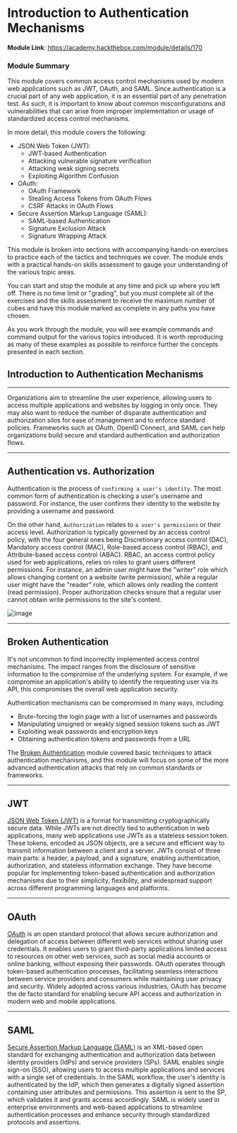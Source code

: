 # Introduction to Authentication Mechanisms

**Module Link**: https://academy.hackthebox.com/module/details/170

### Module Summary

This module covers common access control mechanisms used by modern  web applications such as JWT, OAuth, and SAML. Since authentication is a crucial part of any web application, it is an essential part of any  penetration test. As such, it is important to know about common  misconfigurations and vulnerabilities that can arise from improper  implementation or usage of standardized access control mechanisms.

In more detail, this module covers the following:

- JSON Web Token (JWT):
  - JWT-based Authentication
  - Attacking vulnerable signature verification
  - Attacking weak signing secrets
  - Exploiting Algorithm Confusion
- OAuth:
  - OAuth Framework
  - Stealing Access Tokens from OAuth Flows
  - CSRF Attacks in OAuth Flows
- Secure Assertion Markup Language (SAML):
  - SAML-based Authentication
  - Signature Exclusion Attack
  - Signature Wrapping Attack

This module is broken into sections with accompanying hands-on  exercises to practice each of the tactics and techniques we cover. The  module ends with a practical hands-on skills assessment to gauge your  understanding of the various topic areas.

You can start and stop the module at any time and pick up where you  left off. There is no time limit or "grading", but you must complete all of the exercises and the skills assessment to receive the maximum  number of cubes and have this module marked as complete in any paths you have chosen.

As you work through the module, you will see example commands and  command output for the various topics introduced. It is worth  reproducing as many of these examples as possible to reinforce further  the concepts presented in each section.

## Introduction to Authentication Mechanisms

------

Organizations aim to streamline the user experience, allowing users  to access multiple applications and websites by logging in only once.  They may also want to reduce the number of disparate authentication and  authorization silos for ease of management and to enforce standard  policies. Frameworks such as OAuth, OpenID Connect, and SAML can help  organizations build secure and standard authentication and authorization flows.

------

## Authentication vs. Authorization

Authentication is the process of `confirming a user's identity`. The most common form of authentication is checking a user's username  and password. For instance, the user confirms their identity to the  website by providing a username and password.

On the other hand, `Authorization` relates to `a user's permissions` or their access level. Authorization is typically governed by an access control policy, with the four general ones being Discretionary access  control (DAC), Mandatory access control (MAC), Role-based access control (RBAC), and Attribute-based access control (ABAC). RBAC, an access  control policy used for web applications, relies on roles to grant users different permissions. For instance, an admin user might have the  "writer" role which allows changing content on a website (write  permission), while a regular user might have the "reader" role, which  allows only reading the content (read permission). Proper authorization  checks ensure that a regular user cannot obtain write permissions to the site's content.

![image](https://academy.hackthebox.com/storage/modules/170/diagrams/IMG_7460.png)

------

## Broken Authentication

It's not uncommon to find incorrectly implemented access control  mechanisms. The impact ranges from the disclosure of sensitive  information to the compromise of the underlying system. For example, if  we compromise an application's ability to identify the requesting user  via its API, this compromises the overall web application security.

Authentication mechanisms can be compromised in many ways, including:

- Brute-forcing the login page with a list of usernames and passwords
- Manipulating unsigned or weakly signed session tokens such as JWT
- Exploiting weak passwords and encryption keys
- Obtaining authentication tokens and passwords from a URL

The [Broken Authentication](https://academy.hackthebox.com/module/details/80) module covered basic techniques to attack authentication mechanisms,  and this module will focus on some of the more advanced authentication  attacks that rely on common standards or frameworks.

------

## JWT

[JSON Web Token (JWT)](https://datatracker.ietf.org/doc/html/rfc7519) is a format for transmitting cryptographically secure data. While JWTs  are not directly tied to authentication in web applications, many web  applications use JWTs as a stateless session token. These tokens,  encoded as JSON objects, are a secure and efficient way to transmit  information between a client and a server. JWTs consist of three main  parts: a header, a payload, and a signature, enabling authentication,  authorization, and stateless information exchange. They have become  popular for implementing token-based authentication and authorization  mechanisms due to their simplicity, flexibility, and widespread support  across different programming languages and platforms.

------

## OAuth

[OAuth](https://datatracker.ietf.org/doc/html/rfc6749) is an open standard protocol that allows secure authorization and  delegation of access between different web services without sharing user credentials. It enables users to grant third-party applications limited access to resources on other web services, such as social media  accounts or online banking, without exposing their passwords. OAuth  operates through token-based authentication processes, facilitating  seamless interactions between service providers and consumers while  maintaining user privacy and security. Widely adopted across various  industries, OAuth has become the de facto standard for enabling secure  API access and authorization in modern web and mobile applications.

------

## SAML

[Secure Assertion Markup Language (SAML)](https://wiki.oasis-open.org/security/FrontPage) is an XML-based open standard for exchanging authentication and  authorization data between identity providers (IdPs) and service  providers (SPs). SAML enables single sign-on (SSO), allowing users to  access multiple applications and services with a single set of  credentials. In the SAML workflow, the user's identity is authenticated  by the IdP, which then generates a digitally signed assertion containing user attributes and permissions. This assertion is sent to the SP,  which validates it and grants access accordingly. SAML is widely used in enterprise environments and web-based applications to streamline  authentication processes and enhance security through standardized  protocols and assertions.